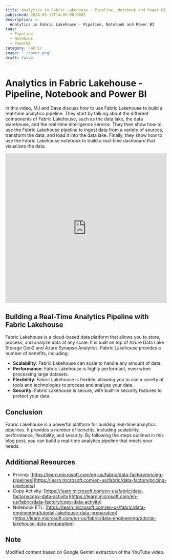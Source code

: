 ```yaml
---
title: Analytics in Fabric Lakehouse - Pipeline, Notebook and Power BI
published: 2024-08-17T14:00:00.000Z
description: >-
  Analytics in Fabric Lakehouse - Pipeline, Notebook and Power BI
tags:
  - Pipeline
  - Notebook
  - PowerBI
category: Fabric
image: "./cover.png"
draft: false
---
```


# Analytics in Fabric Lakehouse - Pipeline, Notebook and Power BI

In this video, MJ and Dave discuss how to use Fabric Lakehouse to build a real-time analytics pipeline. They start by talking about the different components of Fabric Lakehouse, such as the data lake, the data warehouse, and the real-time intelligence service. They then show how to use the Fabric Lakehouse pipeline to ingest data from a variety of sources, transform the data, and load it into the data lake. Finally, they show how to use the Fabric Lakehouse notebook to build a real-time dashboard that visualizes the data.

<iframe width="100%" height="468" src="https://www.youtube.com/embed/aJy52xGeUlE" title="Analytics in Fabric Lakehouse - Pipeline, Notebook and Power BI" frameborder="0" allow="accelerometer; autoplay; clipboard-write; encrypted-media; gyroscope; picture-in-picture; web-share" referrerpolicy="strict-origin-when-cross-origin" allowfullscreen></iframe>

## Building a Real-Time Analytics Pipeline with Fabric Lakehouse

Fabric Lakehouse is a cloud-based data platform that allows you to store, process, and analyze data at any scale. It is built on top of Azure Data Lake Storage Gen2 and Azure Synapse Analytics. Fabric Lakehouse provides a number of benefits, including:

* **Scalability**: Fabric Lakehouse can scale to handle any amount of data.
* **Performance**: Fabric Lakehouse is highly performant, even when processing large datasets.
* **Flexibility**: Fabric Lakehouse is flexible, allowing you to use a variety of tools and technologies to process and analyze your data.
* **Security**: Fabric Lakehouse is secure, with built-in security features to protect your data.

## Conclusion

Fabric Lakehouse is a powerful platform for building real-time analytics pipelines. It provides a number of benefits, including scalability, performance, flexibility, and security. By following the steps outlined in this blog post, you can build a real-time analytics pipeline that meets your needs.

## Additional Resources
* Pricing: [https://learn.microsoft.com/en-us/fabric/data-factory/pricing-pipelines](https://learn.microsoft.com/en-us/fabric/data-factory/pricing-pipelines/)
* Copy Activity: [https://learn.microsoft.com/en-us/fabric/data-factory/copy-data-activity](https://learn.microsoft.com/en-us/fabric/data-factory/copy-data-activity)
* Notebook ETL: [https://learn.microsoft.com/en-us/fabric/data-engineering/tutorial-lakehouse-data-preparation](https://learn.microsoft.com/en-us/fabric/data-engineering/tutorial-lakehouse-data-preparation)

## Note
Modified content based on Google Gemini extraction of the YouTube video.